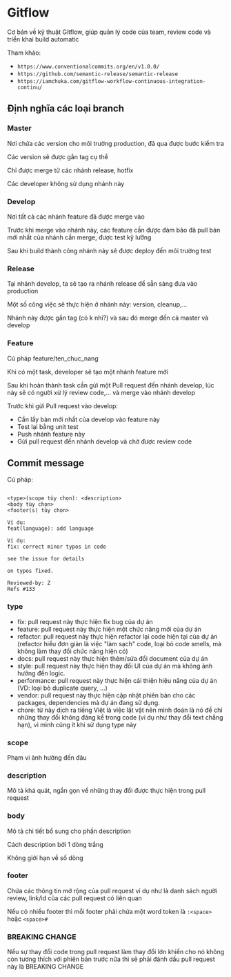 # Gitflow

Cơ bản về kỹ thuật Gitflow, giúp quản lý code của team, review code và triển khai build automatic

Tham khảo:
- `https://www.conventionalcommits.org/en/v1.0.0/`
- `https://github.com/semantic-release/semantic-release`
- `https://iamchuka.com/gitflow-workflow-continuous-integration-continu/`

## Định nghĩa các loại branch

### Master

Nơi chứa các version cho môi trường production, đã qua được bước kiểm tra

Các version sẽ được gắn tag cụ thể

Chỉ được merge từ các nhánh release, hotfix

Các developer không sử dụng nhánh này

### Develop

Nơi tất cả các nhánh feature đã được merge vào

Trước khi merge vào nhánh này, các feature cần được đảm bảo đã pull bản mới nhất của nhánh cần merge, được test kỹ lưỡng

Sau khi build thành công nhánh này sẽ được deploy đến môi trường test

### Release

Tại nhánh develop, ta sẽ tạo ra nhánh release để sẵn sàng đưa vào production

Một số công việc sẽ thực hiện ở nhánh này: version, cleanup,...

Nhánh này được gắn tag (có k nhỉ?) và sau đó merge đến cả master và develop

### Feature

Cú pháp feature/ten_chuc_nang

Khi có một task, developer sẽ tạo một nhánh feature mới

Sau khi hoàn thành task cần gửi một Pull request đến nhánh develop, lúc này sẽ có người xử lý review code,... và merge vào nhánh develop

Trước khi gửi Pull request vào develop:

- Cần lấy bản mới nhất của develop vào feature này
- Test lại bằng unit test
- Push nhánh feature này
- Gửi pull request đến nhánh develop và chờ được review code

## Commit message

Cú pháp:

```text

<type>(scope tùy chọn): <description>
<body tùy chọn>
<footer(s) tùy chọn>

```

```text
Ví dụ: 
feat(language): add language

```

```text
Ví dụ: 
fix: correct minor typos in code

see the issue for details

on typos fixed.

Reviewed-by: Z
Refs #133

```

### type

- fix: pull request này thực hiện fix bug của dự án
- feature: pull request này thực hiện một chức năng mới của dự án
- refactor: pull request này thực hiện refactor lại code hiện tại của dự án (refactor hiểu đơn giản là việc "làm sạch" code, loại bỏ code smells, mà không làm thay đổi chức năng hiện có)
- docs: pull request này thực hiện thêm/sửa đổi document của dự án
- style: pull request này thực hiện thay đổi UI của dự án mà không ảnh hưởng đến logic.
- performance: pull request này thực hiện cải thiện hiệu năng của dự án (VD: loại bỏ duplicate query, ...)
- vendor: pull request này thực hiện cập nhật phiên bản cho các packages, dependencies mà dự án đang sử dụng.
- chore: từ này dịch ra tiếng Việt là việc lặt vặt nên mình đoán là nó để chỉ những thay đổi không đáng kể trong code (ví dụ như thay đổi text chẳng hạn), vì mình cũng ít khi sử dụng type này

### scope

Phạm vi ảnh hưởng đến đâu

### description

Mô tả khá quát, ngắn gọn về những thay đổi được thực hiện trong pull request

### body

Mô tả chi tiết bổ sung cho phần description

Cách description bởi 1 dòng trắng

Không giới hạn về số dòng

### footer

Chứa các thông tin mở rộng của pull request ví dụ như là danh sách người review, link/id của các pull request có liên quan

Nếu có nhiều footer thì mỗi footer phải chứa một word token là `:<space>` hoặc `<space>#`

### BREAKING CHANGE

Nếu sự thay đổi code trong pull request làm thay đổi lớn khiến cho nó không còn tương thích với phiên bản trước nữa thì sẽ phải đánh dấu pull request này là BREAKING CHANGE

